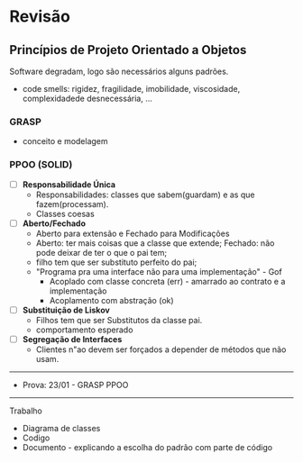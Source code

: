 # Revisão 

## Princípios de Projeto Orientado a Objetos
Software degradam, logo são necessários alguns padrões.
 * code smells: rigidez, fragilidade, imobilidade, viscosidade, complexidadede desnecessária, ...

### GRASP
  - conceito e modelagem
### PPOO (SOLID)
  - [ ] **Responsabilidade Única**
    - Responsabilidades: classes que sabem(guardam) e as que fazem(processam).
    - Classes coesas
  - [ ] **Aberto/Fechado**
    - Aberto para extensão e Fechado para Modificações
    - Aberto: ter mais coisas que a classe que extende; Fechado: não pode deixar de ter o que o pai tem;
    - filho tem que ser substituto perfeito do pai;
    - "Programa pra uma interface não para uma implementação" - Gof
      - Acoplado com classe concreta (err) - amarrado ao contrato e a implementação
      - Acoplamento com abstração (ok)
  - [ ] **Substituição de Liskov**
    - Filhos tem que ser Substitutos da classe pai.
    - comportamento esperado
  - [ ] **Segregação de Interfaces**
    - Clientes n"ao devem ser forçados a depender de métodos que não usam.

------
* Prova: 23/01 - GRASP PPOO
------
Trabalho
* Diagrama de classes
* Codigo
* Documento - explicando a escolha do padrão com parte de código